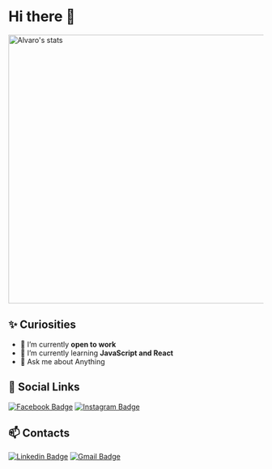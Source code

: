 # Hi there 👋

<img width="530em" src="https://github-readme-stats.vercel.app/api?username=alvin-dev&show_icons=true&theme=github_dark" alt="Alvaro's stats"/>


<!-- 
<img width="530em" src="https://github-readme-stats.vercel.app/api/top-langs/?username=alvin-dev&layout=compact&theme=github_dark" alt="Alvaro's most languages"/> 
-->



## ✨ Curiosities

- 🔭 I’m currently <strong>open to work</strong>
- 🌱 I’m currently learning <strong>JavaScript and React</strong>
- 💬 Ask me about Anything

## 🔗 Social Links
[![Facebook Badge](https://img.shields.io/badge/-Facebook-blue?style=flat-square&logo=Facebook&logoColor=white&link=https://www.facebook.com/alvaro.web.dev/)](https://www.facebook.com/alvaro.web.dev/)
[![Instagram Badge](https://img.shields.io/badge/-Instagram-critical?style=flat-square&logo=Instagram&logoColor=white&link=https://www.instagram.com/alvaro_guedes_/)](https://www.instagram.com/alvaro_guedes_/)


## 📫 Contacts
[![Linkedin Badge](https://img.shields.io/badge/-Linkedin-blue?style=flat-square&logo=Linkedin&logoColor=white&link=https://www.linkedin.com/in/alvinweeb/)](https://www.linkedin.com/in/alvinweeb/)
[![Gmail Badge](https://img.shields.io/badge/-Gmail-c14438?style=flat-square&logo=Gmail&logoColor=white&link=mailto:alvinweeb@gmail.com)](mailto:alvinweeb@gmail.com)

